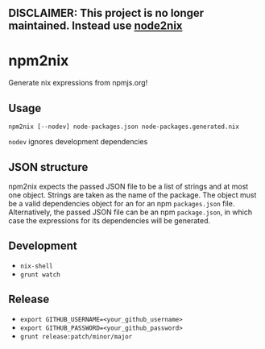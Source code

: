 DISCLAIMER: This project is no longer maintained. Instead use [node2nix](https://github.com/svanderburg/node2nix)
-----------

npm2nix
=======

Generate nix expressions from npmjs.org!


Usage
-----

`npm2nix [--nodev] node-packages.json node-packages.generated.nix`

`nodev` ignores development dependencies

JSON structure
--------------

npm2nix expects the passed JSON file to be a list of strings and at most one
object. Strings are taken as the name of the package. The object must be
a valid dependencies object for an for an npm `packages.json` file.
Alternatively, the passed JSON file can be an npm `package.json`, in which
case the expressions for its dependencies will be generated.

Development
-----------

- `nix-shell`
- `grunt watch`

Release
-------

- `export GITHUB_USERNAME=<your_github_username>`
- `export GITHUB_PASSWORD=<your_github_password>`
- `grunt release:patch/minor/major`
